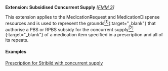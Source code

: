 **Extension: Subsidised Concurrent Supply**  *[[FMM 3](guidance.html)]*

This extension applies to the MedicationRequest and MedicationDispense resources and is used to represent the grounds[<sup>[1]</sup>](https://www.pbs.gov.au/info/healthpro/explanatory-notes/section1/Section_1_2_Explanatory_Notes#Regulation-49){:target="_blank"} that authorise a PBS or RPBS subsidy for the concurrent supply[<sup>[2]</sup>](https://www.pbs.gov.au/info/healthpro/explanatory-notes/section1/Section_1_3_Explanatory_Notes){:target="_blank"} of a medication item specified in a prescription and all of its repeats.


#### Examples

[Prescription for Stribild  with concurrent supply](MedicationRequest-medicationrequest-example1.html)